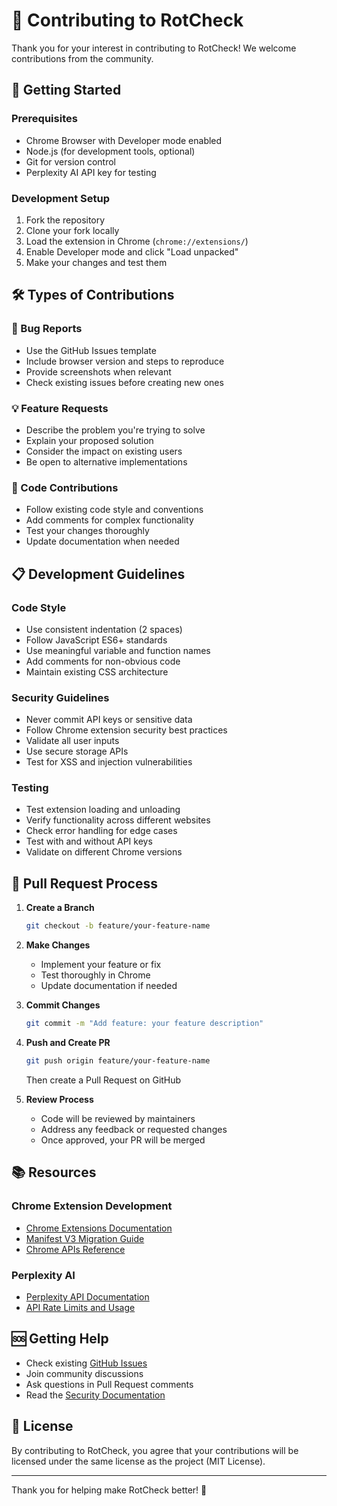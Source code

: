 # 🤝 Contributing to RotCheck

Thank you for your interest in contributing to RotCheck! We welcome contributions from the community.

## 🚀 Getting Started

### Prerequisites
- Chrome Browser with Developer mode enabled
- Node.js (for development tools, optional)
- Git for version control
- Perplexity AI API key for testing

### Development Setup
1. Fork the repository
2. Clone your fork locally
3. Load the extension in Chrome (`chrome://extensions/`)
4. Enable Developer mode and click "Load unpacked"
5. Make your changes and test them

## 🛠️ Types of Contributions

### 🐛 Bug Reports
- Use the GitHub Issues template
- Include browser version and steps to reproduce
- Provide screenshots when relevant
- Check existing issues before creating new ones

### 💡 Feature Requests
- Describe the problem you're trying to solve
- Explain your proposed solution
- Consider the impact on existing users
- Be open to alternative implementations

### 🔧 Code Contributions
- Follow existing code style and conventions
- Add comments for complex functionality
- Test your changes thoroughly
- Update documentation when needed

## 📋 Development Guidelines

### Code Style
- Use consistent indentation (2 spaces)
- Follow JavaScript ES6+ standards
- Use meaningful variable and function names
- Add comments for non-obvious code
- Maintain existing CSS architecture

### Security Guidelines
- Never commit API keys or sensitive data
- Follow Chrome extension security best practices
- Validate all user inputs
- Use secure storage APIs
- Test for XSS and injection vulnerabilities

### Testing
- Test extension loading and unloading
- Verify functionality across different websites
- Check error handling for edge cases
- Test with and without API keys
- Validate on different Chrome versions

## 🔄 Pull Request Process

1. **Create a Branch**
   ```bash
   git checkout -b feature/your-feature-name
   ```

2. **Make Changes**
   - Implement your feature or fix
   - Test thoroughly in Chrome
   - Update documentation if needed

3. **Commit Changes**
   ```bash
   git commit -m "Add feature: your feature description"
   ```

4. **Push and Create PR**
   ```bash
   git push origin feature/your-feature-name
   ```
   Then create a Pull Request on GitHub

5. **Review Process**
   - Code will be reviewed by maintainers
   - Address any feedback or requested changes
   - Once approved, your PR will be merged

## 📚 Resources

### Chrome Extension Development
- [Chrome Extensions Documentation](https://developer.chrome.com/docs/extensions/)
- [Manifest V3 Migration Guide](https://developer.chrome.com/docs/extensions/mv3/intro/)
- [Chrome APIs Reference](https://developer.chrome.com/docs/extensions/reference/)

### Perplexity AI
- [Perplexity API Documentation](https://docs.perplexity.ai/)
- [API Rate Limits and Usage](https://docs.perplexity.ai/docs/rate-limits)

## 🆘 Getting Help

- Check existing [GitHub Issues](https://github.com/nagusubra/vibe_coding_sesh/issues)
- Join community discussions
- Ask questions in Pull Request comments
- Read the [Security Documentation](SECURITY.md)

## 📄 License

By contributing to RotCheck, you agree that your contributions will be licensed under the same license as the project (MIT License).

---

Thank you for helping make RotCheck better! 🎉
